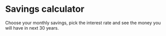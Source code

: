 # Savings calculator

Choose your monthly savings, pick the interest rate and see the money you will have in next 30 years.
